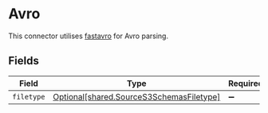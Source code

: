 # Avro

This connector utilises <a href="https://fastavro.readthedocs.io/en/latest/" target="_blank">fastavro</a> for Avro parsing.


## Fields

| Field                                                                                      | Type                                                                                       | Required                                                                                   | Description                                                                                |
| ------------------------------------------------------------------------------------------ | ------------------------------------------------------------------------------------------ | ------------------------------------------------------------------------------------------ | ------------------------------------------------------------------------------------------ |
| `filetype`                                                                                 | [Optional[shared.SourceS3SchemasFiletype]](../../models/shared/sources3schemasfiletype.md) | :heavy_minus_sign:                                                                         | N/A                                                                                        |